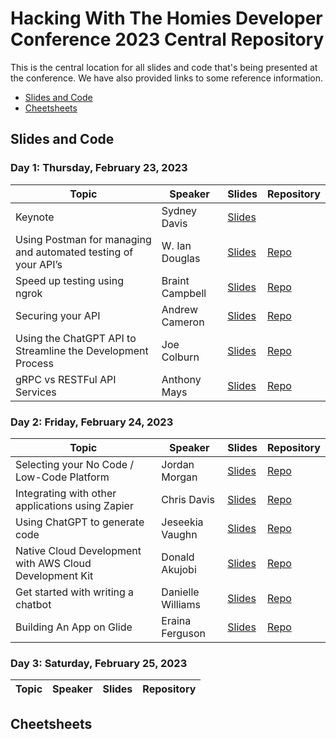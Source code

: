# Hacking With The Homies Developer Conference 2023 Central Repository

This is the central location for all slides and code that's being presented at the conference.  We have also provided links to some reference information.

- [Slides and Code](#slidesandcode)
- [Cheetsheets](#cheetsheets)

## Slides and Code

### Day 1: Thursday, February 23, 2023

| Topic | Speaker | Slides | Repository |
| ------- | ----- | -------| ---------- |
| Keynote | Sydney Davis |[Slides](https://drive.google.com/file/d/1gHN4f_CWRt6zlVdsUQScX96ZrJ_ENr84/view?usp=sharing)|
| Using Postman for managing and automated testing of your API’s | W. Ian Douglas |[Slides](https://docs.google.com/presentation/d/1GjzWv-b9T_5jGBQhRVjt9MLXFFiZzYUhXSHfNcTZHCQ/edit?usp=sharing)|[Repo](https://github.com/iandouglas/hwthdc2023/blob/main/readme.md)|
| Speed up testing using ngrok| Braint Campbell |[Slides](https://docs.google.com/presentation/d/1Qll5QEnNY3rfbA_bQUkgOBoGDi7smqelpe-GHuI3qqU/edit?usp=sharing)|[Repo](https://github.com/BriantAnthony/hwth-2023-ngrok-demo)|
| Securing your API| Andrew Cameron |[Slides]()|[Repo]()|
| Using the ChatGPT API to Streamline the Development Process| Joe Colburn |[Slides](https://docs.google.com/presentation/d/15wrIfzv70jYayz8Ix38xcpWfo9Qr2S_lu_dOlK1tULc/edit#slide=id.g1f370133cab_1_65)|[Repo](https://github.com/joetech/chatgpt-api-examples)|
| gRPC vs RESTFul API Services| Anthony Mays |[Slides](https://docs.google.com/presentation/d/12srYhDQVXXKbfDm4huNNkdUhRjF24Es49H2vZDew59o/edit#slide=id.g1f347a01a5d_0_0)|[Repo]()|


### Day 2: Friday, February 24, 2023

| Topic | Speaker | Slides | Repository |
| ------- | ----- | -------| ---------- |
| Selecting your No Code / Low-Code Platform|Jordan Morgan |[Slides](https://docs.google.com/presentation/d/1g2V-3uPttHW3LhVK5lsFi8DbPrE1d6EhK1zq4QlR4Tg/edit?usp=sharing)|[Repo](https://github.com/detroitblacktech/hwthdc2023/raw/main/resources/NoCodeCheatSheet.xlsx)|
| Integrating with other applications using Zapier|Chris Davis |[Slides]()|[Repo]()|
| Using ChatGPT to generate code|Jeseekia Vaughn |[Slides](https://docs.google.com/presentation/d/1QnEggoqQKCOIDznx_jpoQN0rk1TN3zADzJpxRAPNLkQ/edit?usp=sharing)|[Repo](https://github.com/jeseekia/crawl-walk-run/tree/main/ai/hwth-generating-code-with-chatgpt)|
| Native Cloud Development with AWS Cloud Development Kit |Donald Akujobi|[Slides](https://docs.google.com/presentation/d/1ZIgqfiVmWUd64nLJ7xoevBRTaSBtSvT37hvU81_rTIY/edit?usp=sharing)|[Repo]()|
| Get started with writing a chatbot |Danielle Williams|[Slides](https://docs.google.com/presentation/d/1dkg2c1aO4xBLXYQxgOgnIQ76O9q9MnAq/edit?usp=sharing&ouid=112242851747925518540&rtpof=true&sd=true)|[Repo]()|
| Building An App on Glide |Eraina Ferguson|[Slides](https://docs.google.com/presentation/d/13oI69UgBIXRcOj1OU5hT8dWBBuNO1dFtVe2s-iCKcdE/edit?usp=sharing)|[Repo]()|


### Day 3: Saturday, February 25, 2023

| Topic | Speaker | Slides | Repository |
| ------- | ----- | -------| ---------- |



## Cheetsheets
